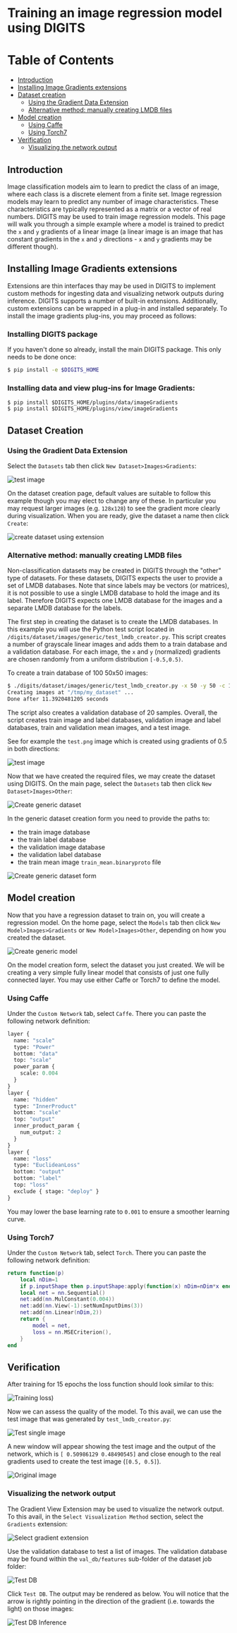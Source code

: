 # Training an image regression model using DIGITS

Table of Contents
=================
* [Introduction](#introduction)
* [Installing Image Gradients extensions](#installing-image-gradients-extensions)
* [Dataset creation](#dataset-creation)
    * [Using the Gradient Data Extension](#using-the-gradient-data-extension)
    * [Alternative method: manually creating LMDB files](#alternative-method-manually-creating-lmdb-files)
* [Model creation](#model-creation)
    * [Using Caffe](#using-caffe)
    * [Using Torch7](#using-torch7)
* [Verification](#verification)
    * [Visualizing the network output](#visualizing-the-network-output)

## Introduction

Image classification models aim to learn to predict the class of an image, where each class is a discrete element from a finite set.
Image regression models may learn to predict any number of image characteristics. These characteristics are typically represented as a matrix or a vector of real numbers.
DIGITS may be used to train image regression models. This page will walk you through a simple example where a model is trained to predict the `x` and `y` gradients of a linear image
(a linear image is an image that has constant gradients in the `x` and `y` directions - `x` and `y` gradients may be different though).

## Installing Image Gradients extensions

Extensions are thin interfaces thay may be used in DIGITS to implement custom methods for ingesting data and visualizing network outputs during inference.
DIGITS supports a number of built-in extensions.
Additionally, custom extensions can be wrapped in a plug-in and installed separately.
To install the image gradients plug-ins, you may proceed as follows:

### Installing DIGITS package

If you haven't done so already, install the main DIGITS package.
This only needs to be done once:

```sh
$ pip install -e $DIGITS_HOME
```

### Installing data and view plug-ins for Image Gradients:

```
$ pip install $DIGITS_HOME/plugins/data/imageGradients
$ pip install $DIGITS_HOME/plugins/view/imageGradients
```

## Dataset Creation

### Using the Gradient Data Extension

Select the `Datasets` tab then click `New Dataset>Images>Gradients`:

![test image](select-gradient-data-extension.png)

On the dataset creation page, default values are suitable to follow this example though you may elect to change any of these.
In particular you may request larger images (e.g. `128x128`) to see the gradient more clearly during visualization.
When you are ready, give the dataset a name then click `Create`:

![create dataset using extension](create-dataset-using-extension.png)

### Alternative method: manually creating LMDB files

Non-classification datasets may be created in DIGITS through the "other" type of datasets. For these datasets, DIGITS expects the user to provide a set of LMDB databases.
Note that since labels may be vectors (or matrices), it is not possible to use a single LMDB database to hold the image and its label. Therefore DIGITS expects one LMDB database for the images and a separate LMDB database for the labels.

The first step in creating the dataset is to create the LMDB databases. In this example you will use the Python test script located in `/digits/dataset/images/generic/test_lmdb_creator.py`.
This script creates a number of grayscale linear images and adds them to a train database and a validation database. For each image, the `x` and `y` (normalized) gradients are chosen randomly from a uniform distribution `[-0.5,0.5)`.

To create a train database of 100 50x50 images:
```sh
$ ./digits/dataset/images/generic/test_lmdb_creator.py -x 50 -y 50 -c 100 /tmp/my_dataset
Creating images at "/tmp/my_dataset" ...
Done after 11.3920481205 seconds
```

The script also creates a validation database of 20 samples. Overall, the script creates train image and label databases, validation image and label
databases, train and validation mean images, and a test image.

See for example the `test.png` image which is created using gradients of 0.5 in both directions:

![test image](test.png)

Now that we have created the required files, we may create the dataset using DIGITS.
On the main page, select the `Datasets` tab then click `New Dataset>Images>Other`:

![Create generic dataset](create-generic-dataset.png)

In the generic dataset creation form you need to provide the paths to:
- the train image database
- the train label database
- the validation image database
- the validation label database
- the train mean image `train_mean.binaryproto` file

![Create generic dataset form](create-regression-dataset.png)

## Model creation

Now that you have a regression dataset to train on, you will create a regression model.
On the home page, select the `Models` tab then click `New Model>Images>Gradients` or `New Model>Images>Other`, depending on how you created the dataset.

![Create generic model](create-model.png)

On the model creation form, select the dataset you just created. We will be creating a very simple fully linear model that consists of
just one fully connected layer. You may use either Caffe or Torch7 to define the model.

### Using Caffe

Under the `Custom Network` tab, select `Caffe`. There you can paste the following network definition:
```protobuf
layer {
  name: "scale"
  type: "Power"
  bottom: "data"
  top: "scale"
  power_param {
    scale: 0.004
  }
}
layer {
  name: "hidden"
  type: "InnerProduct"
  bottom: "scale"
  top: "output"
  inner_product_param {
    num_output: 2
  }
}
layer {
  name: "loss"
  type: "EuclideanLoss"
  bottom: "output"
  bottom: "label"
  top: "loss"
  exclude { stage: "deploy" }
}
```

You may lower the base learning rate to `0.001` to ensure a smoother learning curve.

### Using Torch7
Under the `Custom Network` tab, select `Torch`. There you can paste the following network definition:
```lua
return function(p)
    local nDim=1
    if p.inputShape then p.inputShape:apply(function(x) nDim=nDim*x end) end
    local net = nn.Sequential()
    net:add(nn.MulConstant(0.004))
    net:add(nn.View(-1):setNumInputDims(3))
    net:add(nn.Linear(nDim,2))
    return {
        model = net,
        loss = nn.MSECriterion(),
    }
end
```

## Verification

After training for 15 epochs the loss function should look similar to this:

![Training loss](regression-loss.png))

Now we can assess the quality of the model. To this avail, we can use the test image that was generated by `test_lmdb_creator.py`:

![Test single image](regression-test-one.png)

A new window will appear showing the test image and the output of the network, which is `[ 0.50986129 0.48490545]` and close enough
to the real gradients used to create the test image (`[0.5, 0.5]`).

![Original image](regression-output.png)

### Visualizing the network output

The Gradient View Extension may be used to visualize the network output.
To this avail, in the `Select Visualization Method` section, select the `Gradients` extension:

![Select gradient extension](select-gradient-view-extension.png)

Use the validation database to test a list of images.
The validation database may be found within the `val_db/features` sub-folder of the dataset job folder:

![Test DB](test-db.png)

Click `Test DB`.
The output may be rendered as below.
You will notice that the arrow is rightly pointing in the direction of the gradient (i.e. towards the light) on those images:

![Test DB Inference](test-db-inference.png)
